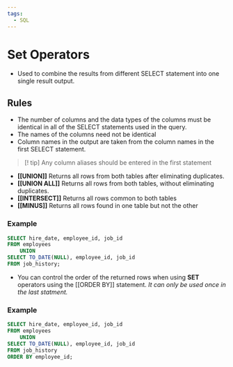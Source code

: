 ```yaml
---
tags:
  - SQL
---
```


# Set Operators
- Used to combine the results from different SELECT statement into one single result output.

## Rules
- The number of columns and the data types of the columns must be identical in all of the SELECT statements used in the query.
- The names of the columns need not be identical
- Column names in the output are taken from the column names in the first SELECT statement.

>[! tip] Any column aliases should be entered in the first statement


- **[[UNION]]** Returns all rows from both tables after eliminating duplicates.
- **[[UNION ALL]]** Returns all rows from both tables, without eliminating duplicates.
- **[[INTERSECT]]** Returns all rows common to both tables
- **[[MINUS]]** Returns all rows found in one table but not the other


### Example
```SQL
SELECT hire_date, employee_id, job_id
FROM employees
	UNION
SELECT TO_DATE(NULL), employee_id, job_id
FROM job_history;
```

- You can control the order of the returned rows when using **SET** operators using the [[ORDER BY]] statement. *It can only be used once in the last statment.*

### Example
```SQL
SELECT hire_date, employee_id, job_id
FROM employees
	UNION
SELECT TO_DATE(NULL), employee_id, job_id
FROM job_history
ORDER BY employee_id;
```